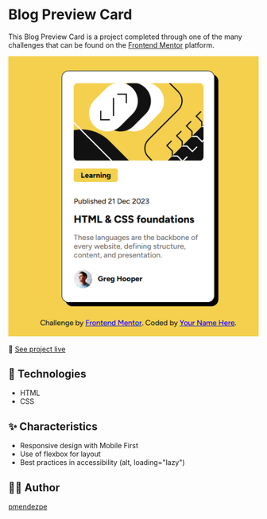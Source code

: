 
# Blog Preview Card

This Blog Preview Card is a project completed through one of the many challenges that can be found on the [Frontend Mentor](https://www.frontendmentor.io) platform.

![Preview Screenshot](./assets/images/screenshot.png)

🔗 [See project live](https://pmendezpe.github.io/frontendmentor-blog-preview-card/)

## 🚀 Technologies

- HTML
- CSS

## ✨ Characteristics

- Responsive design with Mobile First
- Use of flexbox for layout
- Best practices in accessibility (alt, loading="lazy")

## 👨‍💻 Author

[pmendezpe](https://github.com/pmendezpe)
